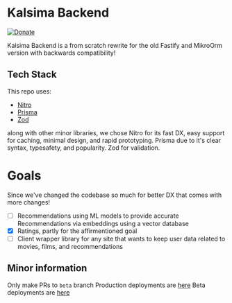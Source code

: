 # Kalsima Backend

[![Donate](https://img.shields.io/badge/Donate-GitHub%20Sponsors-PURPLE)](https://github.com/sponsors/Kalsima)


Kalsima Backend is a from scratch rewrite for the old Fastify and MikroOrm version with backwards compatibility!

## Tech Stack
This repo uses:
- [Nitro](https://nitro.build)
- [Prisma](https://pris.ly)
- [Zod](https://zod.dev)

along with other minor libraries, we chose Nitro for its fast DX, easy support for caching, minimal design, and rapid prototyping. Prisma due to it's clear syntax, typesafety, and popularity. Zod for validation.

# Goals
Since we've changed the codebase so much for better DX that comes with more changes!
- [ ] Recommendations using ML models to provide accurate Recommendations via embeddings using a vector database
- [x] Ratings, partly for the affirmentioned goal
- [ ] Client wrapper library for any site that wants to keep user data related to movies, films, and recommendations

## Minor information
Only make PRs to `beta` branch
Production deployments are [here](https://backend.kalsima.net)
Beta deployments are [here](https://beta.backend.kalsima.net)
